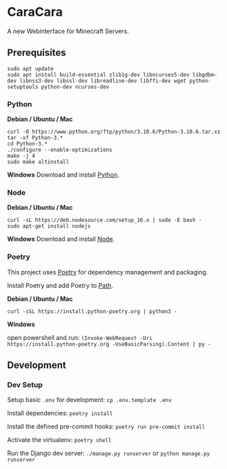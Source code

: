 # CaraCara
A new Webinterface for Minecraft Servers.

## Prerequisites

```
sudo apt update
sudo apt install build-essential zlib1g-dev libncurses5-dev libgdbm-dev libnss3-dev libssl-dev libreadline-dev libffi-dev wget python-setuptools python-dev ncurses-dev
```

### Python

**Debian / Ubuntu / Mac**
```
curl -O https://www.python.org/ftp/python/3.10.6/Python-3.10.6.tar.xz
tar -xf Python-3.*
cd Python-3.*
./configure --enable-optimizations
make -j 4
sudo make altinstall
```

**Windows**
Download and install [Python](https://www.python.org/downloads/).

### Node

**Debian / Ubuntu / Mac**
```
curl -sL https://deb.nodesource.com/setup_16.x | sudo -E bash -
sudo apt-get install nodejs
```

**Windows**
Download and install [Node](https://nodejs.org/en/download/).

### Poetry
This project uses [Poetry](https://python-poetry.org/docs/) for dependency management and packaging.

Install Poetry and add Poetry to [Path](https://python-poetry.org/docs/#installation).

**Debian / Ubuntu / Mac**

`curl -sSL https://install.python-poetry.org | python3 -`

**Windows**

open powershell and run: `(Invoke-WebRequest -Uri https://install.python-poetry.org -UseBasicParsing).Content | py -`

## Development

### Dev Setup

Setup basic `.env` for development: `cp .env.template .env`

Install dependencies: `poetry install`

Install the defined pre-commit hooks: `poetry run pre-commit install`

Activate the virtualenv: `poetry shell`

Run the Django dev server: `./manage.py runserver` or `python manage.py runserver`

